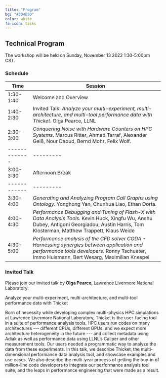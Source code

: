 ```yaml
---
title: "Program"
bg: "#3D4B5D"
color: white
fa-icon: tasks
---
```


## Technical Program 

The workshop will be held on Sunday, November 13 2022 1:30-5:00pm CST.

### Schedule

| Time        | Session |
|-------------|---------|
| 1:30-1:40 | Welcome and Overview |
| 1:40-2:30 | Invited Talk: *Analyze your multi-experiment, multi-architecture, and multi-tool performance data with Thicket*. Olga Pearce, LLNL |
| 2:30-3:00 | *Conquering Noise with Hardware Counters on HPC Systems*. Marcus Ritter, Ahmad Tarraf, Alexander Geiß, Nour Daoud, Bernd Mohr, Felix Wolf.
|-------------|---------|
| 3:00-3:30 | Afternoon Break |
| ------------|---------|
| 3:30-4:00 | *Generating and Analyzing Program Call Graphs using Ontology*. Yonghong Yan, Chunhua Liao, Ethan Dorta.
| 4:00-4:30 | *Performance Debugging and Tuning of Flash-X with Data Analysis Tools*. Kevin Huck, Xingfu Wu, Anshu Dubey, Antigoni Georgiadou, Austin Harris, Tom Klosterman, Matthew Trappett, Klaus Weide
| 4:30-5:00 | *Performance analysis of the CFD solver CODA - Harnessing synergies between application and performance tools developers*. Ronny Tschueter, Immo Huismann, Bert Wesarg, Maximilian Knespel

### Invited Talk

Please join our invited talk by **Olga Pearce**, Lawrence Livermore National Laboratory:

Analyze your multi-experiment, multi-architecture, and multi-tool performance data with Thicket
 
Born of necessity while developing complex multi-physics HPC simulations at Lawrence Livermore National Laboratory, Thicket is the user-facing tool in a suite of performance analysis tools.  HPC users run codes on many architectures --- different CPUs, different GPUs, and we expect more architecture heterogeneity in the future --- and collect metadata using Adiak as well as performance data using LLNL’s Caliper and other measurement tools. Our users needed a programmatic way to analyze the data from these experiments.  In this talk, we describe Thicket, the multi-dimensional performance data analysis tool, and showcase examples and use cases.  We also describe the multi-year process of getting the buy-in of million-line code developers to integrate our performance analysis tool suite, and the leaps in performance engineering that were made as a result.